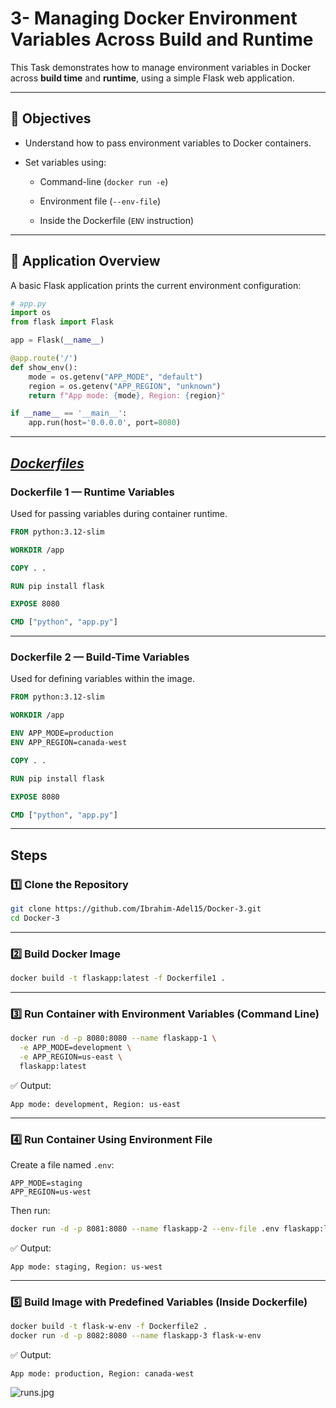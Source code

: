 # **3- Managing Docker Environment Variables Across Build and Runtime**

This Task demonstrates how to manage environment variables in Docker across **build time** and **runtime**, using a simple Flask web application.

---

## **🧠 Objectives**

- Understand how to pass environment variables to Docker containers.

- Set variables using:
  
  - Command-line (`docker run -e`)
  
  - Environment file (`--env-file`)
  
  - Inside the Dockerfile (`ENV` instruction)

---

## **📂 Application Overview**

A basic Flask application prints the current environment configuration:

```python
# app.py
import os
from flask import Flask

app = Flask(__name__)

@app.route('/')
def show_env():
    mode = os.getenv("APP_MODE", "default")
    region = os.getenv("APP_REGION", "unknown")
    return f"App mode: {mode}, Region: {region}"

if __name__ == '__main__':
    app.run(host='0.0.0.0', port=8080)
```

---

## **<u>*Dockerfiles*</u>**

### **Dockerfile 1 — Runtime Variables**

Used for passing variables during container runtime.

```dockerfile
FROM python:3.12-slim

WORKDIR /app

COPY . .

RUN pip install flask

EXPOSE 8080

CMD ["python", "app.py"]
```

---

### **Dockerfile 2 — Build-Time Variables**

Used for defining variables within the image.

```dockerfile
FROM python:3.12-slim

WORKDIR /app

ENV APP_MODE=production
ENV APP_REGION=canada-west

COPY . .

RUN pip install flask

EXPOSE 8080

CMD ["python", "app.py"]
```

---

## **Steps**

### **1️⃣ Clone the Repository**

```bash
git clone https://github.com/Ibrahim-Adel15/Docker-3.git
cd Docker-3
```

---

### **2️⃣ Build Docker Image**

```bash
docker build -t flaskapp:latest -f Dockerfile1 .
```

---

### **3️⃣ Run Container with Environment Variables (Command Line)**

```bash
docker run -d -p 8080:8080 --name flaskapp-1 \
  -e APP_MODE=development \
  -e APP_REGION=us-east \
  flaskapp:latest
```

✅ Output:

```
App mode: development, Region: us-east
```

---

### **4️⃣ Run Container Using Environment File**

Create a file named `.env`:

```
APP_MODE=staging
APP_REGION=us-west
```

Then run:

```bash
docker run -d -p 8081:8080 --name flaskapp-2 --env-file .env flaskapp:latest
```

✅ Output:

```
App mode: staging, Region: us-west
```

---

### **5️⃣ Build Image with Predefined Variables (Inside Dockerfile)**

```bash
docker build -t flask-w-env -f Dockerfile2 .
docker run -d -p 8082:8080 --name flaskapp-3 flask-w-env
```

✅ Output:

```
App mode: production, Region: canada-west
```



![runs.jpg](C:\Users\bodey\Desktop\runs.jpg)

